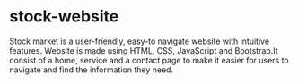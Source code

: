# stock-website
Stock market is a user-friendly, easy-to navigate website with intuitive features. Website is made using HTML, CSS, JavaScript and Bootstrap.It consist of a home, service and a contact page to make it easier for users to navigate and find the information they need.
